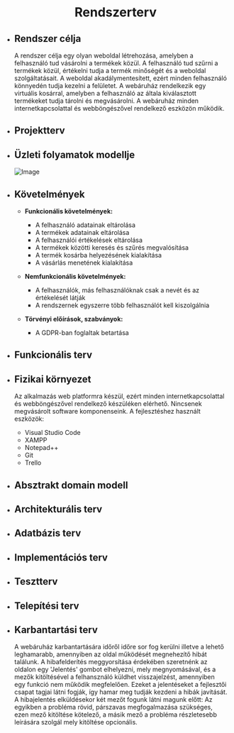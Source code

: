 <center><h1>Rendszerterv</h1></center>

* <h2>Rendszer célja</h2>

    A rendszer célja egy olyan weboldal létrehozása, amelyben a felhasználó tud vásárolni a termékek közül. A felhasználó tud szűrni a termékek közül, értékelni tudja a termék minőségét és a weboldal szolgáltatásait. A weboldal akadálymentesített, ezért minden felhasználó könnyedén tudja kezelni a felületet. A webáruház rendelkezik egy virtuális kosárral, amelyben a felhasználó az általa kiválasztott termékeket tudja tárolni és megvásárolni. A webáruház minden internetkapcsolattal és webböngészővel rendelkező eszközön működik. 

* <h2>Projektterv</h2>

* <h2>Üzleti folyamatok modellje</h2>

    ![Image](https://github.com/unicsbalint/AFP_2nd_project/blob/master/Pictures/Igenyelt_uzleti_folyamat_modell.png)

* <h2>Követelmények</h2>

    * **Funkcionális követelmények:**

        - A felhasználó adatainak eltárolása
        - A termékek adatainak eltárolása
        - A felhasználói értékelések eltárolása
        - A termékek közötti keresés és szűrés megvalósítása
        - A termék kosárba helyezésének kialakítása
        - A vásárlás menetének kialakítása
    
    * **Nemfunkcionális követelmények:**

        - A felhasználók, más felhasználóknak csak a nevét és az értékelését látják
        - A rendszernek egyszerre több felhasználót kell kiszolgálnia
    
    * **Törvényi előírások, szabványok:**

        - A GDPR-ban foglaltak betartása

* <h2>Funkcionális terv</h2>

* <h2>Fizikai környezet</h2>

    Az alkalmazás web platformra készül, ezért minden internetkapcsolattal és webböngészővel rendelkező készüléken elérhető. Nincsenek megvásárolt software komponenseink. A fejlesztéshez használt eszközök:
    - Visual Studio Code
    - XAMPP
    - Notepad++
    - Git
    - Trello

* <h2>Absztrakt domain modell</h2>

* <h2>Architekturális terv</h2>

* <h2>Adatbázis terv</h2>

* <h2>Implementációs terv</h2>

* <h2>Tesztterv</h2>

* <h2>Telepítési terv</h2>

* <h2>Karbantartási terv</h2>

    A webáruház karbantartására időről időre sor fog kerülni illetve a lehető leghamarabb, amennyiben az oldal működését megnehezítő hibát
    találunk. A hibafelderítés meggyorsítása érdekében szeretnénk az oldalon egy 'Jelentés' gombot elhelyezni, mely megnyomásával, és a mezők kitöltésével a felhansználó küldhet visszajelzést, amennyiben egy funkció nem működik megfelelően.
    Ezeket a jelentéseket a fejlesztői csapat tagjai látni fogják, így hamar meg tudják kezdeni a hibák javítását.
    A hibajelentés elküldésekor két mezőt fogunk látni magunk előtt: Az egyikben a probléma rövid, párszavas megfogalmazása szükséges, ezen mező
    kitöltése kötelező, a másik mező a probléma részletesebb leírására szolgál mely kitöltése opcionális.